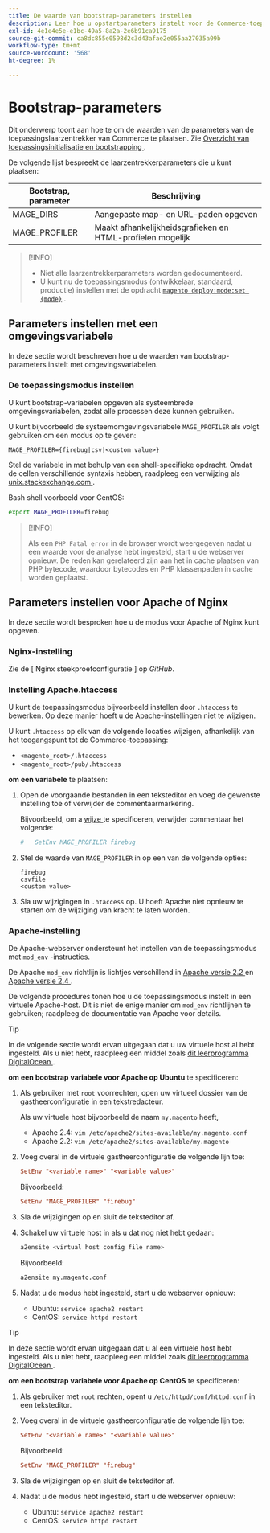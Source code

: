 ```yaml
---
title: De waarde van bootstrap-parameters instellen
description: Leer hoe u opstartparameters instelt voor de Commerce-toepassing.
exl-id: 4e1e4e5e-e1bc-49a5-8a2a-2e6b91ca9175
source-git-commit: ca8dc855e0598d2c3d43afae2e055aa27035a09b
workflow-type: tm+mt
source-wordcount: '568'
ht-degree: 1%

---
```


# Bootstrap-parameters

Dit onderwerp toont aan hoe te om de waarden van de parameters van de toepassingslaarzentrekker van Commerce te plaatsen. Zie [ Overzicht van toepassingsinitialisatie en bootstrapping ](initialization.md).

De volgende lijst bespreekt de laarzentrekkerparameters die u kunt plaatsen:

| Bootstrap, parameter | Beschrijving |
| ------------------- | -------------------------------------------- |
| MAGE_DIRS | Aangepaste map- en URL-paden opgeven |
| MAGE_PROFILER | Maakt afhankelijkheidsgrafieken en HTML-profielen mogelijk |

>[!INFO]
>
>- Niet alle laarzentrekkerparameters worden gedocumenteerd.
>- U kunt nu de toepassingsmodus (ontwikkelaar, standaard, productie) instellen met de opdracht [`magento deploy:mode:set {mode}`](../cli/set-mode.md) .

## Parameters instellen met een omgevingsvariabele

In deze sectie wordt beschreven hoe u de waarden van bootstrap-parameters instelt met omgevingsvariabelen.

### De toepassingsmodus instellen

U kunt bootstrap-variabelen opgeven als systeembrede omgevingsvariabelen, zodat alle processen deze kunnen gebruiken.

U kunt bijvoorbeeld de systeemomgevingsvariabele `MAGE_PROFILER` als volgt gebruiken om een modus op te geven:

```
MAGE_PROFILER={firebug|csv|<custom value>}
```

Stel de variabele in met behulp van een shell-specifieke opdracht. Omdat de cellen verschillende syntaxis hebben, raadpleeg een verwijzing als [ unix.stackexchange.com ][unix-stackx].

Bash shell voorbeeld voor CentOS:

```bash
export MAGE_PROFILER=firebug
```

>[!INFO]
>
>Als een `PHP Fatal error` in de browser wordt weergegeven nadat u een waarde voor de analyse hebt ingesteld, start u de webserver opnieuw. De reden kan gerelateerd zijn aan het in cache plaatsen van PHP bytecode, waardoor bytecodes en PHP klassenpaden in cache worden geplaatst.

## Parameters instellen voor Apache of Nginx

In deze sectie wordt besproken hoe u de modus voor Apache of Nginx kunt opgeven.

### Nginx-instelling

Zie de [ Nginx steekproefconfiguratie ] op _GitHub_.

### Instelling Apache.htaccess

U kunt de toepassingsmodus bijvoorbeeld instellen door `.htaccess` te bewerken. Op deze manier hoeft u de Apache-instellingen niet te wijzigen.

U kunt `.htaccess` op elk van de volgende locaties wijzigen, afhankelijk van het toegangspunt tot de Commerce-toepassing:

- `<magento_root>/.htaccess`
- `<magento_root>/pub/.htaccess`

**om een variabele** te plaatsen:

1. Open de voorgaande bestanden in een teksteditor en voeg de gewenste instelling toe of verwijder de commentaarmarkering.

   Bijvoorbeeld, om a [ wijze ](application-modes.md) te specificeren, verwijder commentaar het volgende:

   ```conf
   #   SetEnv MAGE_PROFILER firebug
   ```

1. Stel de waarde van `MAGE_PROFILER` in op een van de volgende opties:

   ```
   firebug
   csvfile
   <custom value>
   ```

1. Sla uw wijzigingen in `.htaccess` op. U hoeft Apache niet opnieuw te starten om de wijziging van kracht te laten worden.

### Apache-instelling

De Apache-webserver ondersteunt het instellen van de toepassingsmodus met `mod_env` -instructies.

De Apache `mod_env` richtlijn is lichtjes verschillend in [ Apache versie 2.2 ] en [ Apache versie 2.4 ].

De volgende procedures tonen hoe u de toepassingsmodus instelt in een virtuele Apache-host. Dit is niet de enige manier om `mod_env` richtlijnen te gebruiken; raadpleeg de documentatie van Apache voor details.

>[!TIP]
>
>In de volgende sectie wordt ervan uitgegaan dat u uw virtuele host al hebt ingesteld. Als u niet hebt, raadpleeg een middel zoals [ dit leerprogramma DigitalOcean ](https://www.digitalocean.com/community/tutorials/how-to-set-up-apache-virtual-hosts-on-ubuntu-14-04-lts).

**om een bootstrap variabele voor Apache op Ubuntu** te specificeren:

1. Als gebruiker met `root` voorrechten, open uw virtueel dossier van de gastheerconfiguratie in een tekstredacteur.

   Als uw virtuele host bijvoorbeeld de naam `my.magento` heeft,

   - Apache 2.4: `vim /etc/apache2/sites-available/my.magento.conf`
   - Apache 2.2: `vim /etc/apache2/sites-available/my.magento`

1. Voeg overal in de virtuele gastheerconfiguratie de volgende lijn toe:

   ```conf
   SetEnv "<variable name>" "<variable value>"
   ```

   Bijvoorbeeld:

   ```conf
   SetEnv "MAGE_PROFILER" "firebug"
   ```

1. Sla de wijzigingen op en sluit de teksteditor af.
1. Schakel uw virtuele host in als u dat nog niet hebt gedaan:

   ```bash
   a2ensite <virtual host config file name>
   ```

   Bijvoorbeeld:

   ```bash
   a2ensite my.magento.conf
   ```

1. Nadat u de modus hebt ingesteld, start u de webserver opnieuw:

   - Ubuntu: `service apache2 restart`
   - CentOS: `service httpd restart`

>[!TIP]
>
>In deze sectie wordt ervan uitgegaan dat u al een virtuele host hebt ingesteld. Als u niet hebt, raadpleeg een middel zoals [ dit leerprogramma DigitalOcean ](https://www.digitalocean.com/community/tutorials/how-to-set-up-apache-virtual-hosts-on-centos-6).

**om een bootstrap variabele voor Apache op CentOS** te specificeren:

1. Als gebruiker met `root` rechten, opent u `/etc/httpd/conf/httpd.conf` in een teksteditor.

1. Voeg overal in de virtuele gastheerconfiguratie de volgende lijn toe:

   ```conf
   SetEnv "<variable name>" "<variable value>"
   ```

   Bijvoorbeeld:

   ```conf
   SetEnv "MAGE_PROFILER" "firebug"
   ```

1. Sla de wijzigingen op en sluit de teksteditor af.

1. Nadat u de modus hebt ingesteld, start u de webserver opnieuw:

   - Ubuntu: `service apache2 restart`
   - CentOS: `service httpd restart`

<!-- link definitions -->

[Apache versie 2.2]: https://httpd.apache.org/docs/2.2/mod/mod_env.html#setenv
[Apache versie 2.4]: https://httpd.apache.org/docs/2.4/mod/mod_env.html#setenv
[Nginx-voorbeeldconfiguratie]: https://github.com/magento/magento2/blob/2.4/nginx.conf.sample#L16
[unix-stackx]: https://unix.stackexchange.com/questions/117467/how-to-permanently-set-environmental-variables
